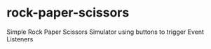# rock-paper-scissors

Simple Rock Paper Scissors Simulator using buttons to trigger Event Listeners
